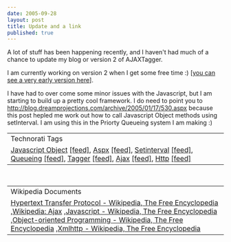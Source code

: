 ```yaml
---
date: 2005-09-28
layout: post
title: Update and a link
published: true
---
```

A lot of stuff has been happening recently, and I haven't had much of a chance to update my blog or version 2 of AJAXTagger.<p />I am currently working on version 2 when I get some free time :)   [<a href="http://www.kinlan.co.uk/AjaxExperiments/AjaxTag2" title="Ajax Tagger Version 2">you can see a very early version here</a>].<p />I have had to over come some minor issues with the Javascript, but I am starting to build up a pretty cool framework.  I do need to point you to <a href="http://blog.dreamprojections.com/archive/2005/01/17/530.aspx">http://blog.dreamprojections.com/archive/2005/01/17/530.aspx</a> because this post hepled me work out how to call Javascript Object methods using setInterval.  I am using this in the Priorty Queueing system I am making :)<p /><table class="TechnoratiHead TagHeader">
<tr><td>Technorati Tags</td></tr>
<tr class="Technorati"><td>
<a href="http://www.technorati.com/tag/Javascript%20Object" class="Tag" rel="tag">Javascript Object</a> <a href="http://feeds.technorati.com/feed/posts/tag/Javascript%20Object" class="Tag">[feed]</a>, <a href="http://www.technorati.com/tag/Aspx" class="Tag" rel="tag">Aspx</a> <a href="http://feeds.technorati.com/feed/posts/tag/Aspx" class="Tag">[feed]</a>, <a href="http://www.technorati.com/tag/Setinterval" class="Tag" rel="tag">Setinterval</a> <a href="http://feeds.technorati.com/feed/posts/tag/Setinterval" class="Tag">[feed]</a>, <a href="http://www.technorati.com/tag/Queueing" class="Tag" rel="tag">Queueing</a> <a href="http://feeds.technorati.com/feed/posts/tag/Queueing" class="Tag">[feed]</a>, <a href="http://www.technorati.com/tag/Tagger" class="Tag" rel="tag">Tagger</a> <a href="http://feeds.technorati.com/feed/posts/tag/Tagger" class="Tag">[feed]</a>, <a href="http://www.technorati.com/tag/Ajax" class="Tag" rel="tag">Ajax</a> <a href="http://feeds.technorati.com/feed/posts/tag/Ajax" class="Tag">[feed]</a>, <a href="http://www.technorati.com/tag/Http" class="Tag" rel="tag">Http</a> <a href="http://feeds.technorati.com/feed/posts/tag/Http" class="Tag">[feed]</a>
</td></tr>
</table><br /><table class="TechnoratiHead TagHeader">
<tr><td>Wikipedia Documents</td></tr>
<tr class="Technorati"><td>
<a href="http://en.wikipedia.org/wiki/HTTP">Hypertext Transfer Protocol - Wikipedia, The Free Encyclopedia</a> ,<a href="http://en.wikipedia.org/wiki/AJAX">Wikipedia: Ajax</a> ,<a href="http://en.wikipedia.org/wiki/JavaScript">Javascript - Wikipedia, The Free Encyclopedia</a> ,<a href="http://en.wikipedia.org/wiki/Object_oriented">Object-oriented Programming - Wikipedia, The Free Encyclopedia</a> ,<a href="http://en.wikipedia.org/wiki/XMLHttpRequest">Xmlhttp - Wikipedia, The Free Encyclopedia</a>
</td></tr>
</table><div class="blogger-post-footer"><img class="posterous_download_image" src="https://blogger.googleusercontent.com/tracker/8109338-112793692390245237?l=www.kinlan.co.uk%2Findex.html" height="1" alt="" width="1" /></div>

